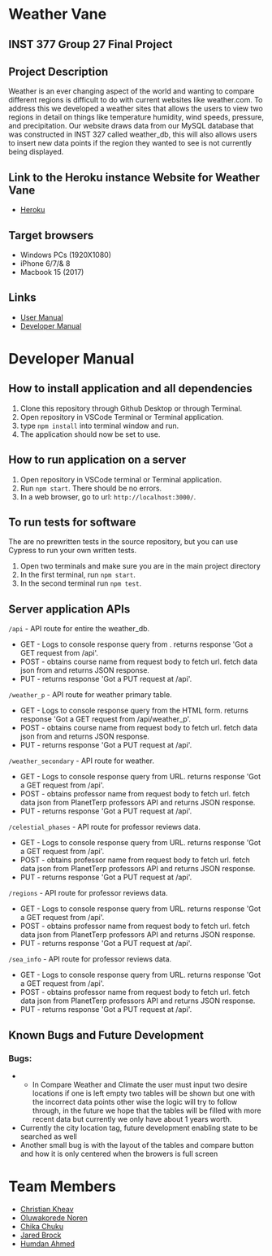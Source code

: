 # Weather Vane
## INST 377 Group 27 Final Project

## Project Description
Weather is an ever changing aspect of the world and wanting to compare different regions is difficult to do with current websites like weather.com. To address this we developed a weather sites that allows the users to view two regions in detail on things like temperature humidity, wind speeds, pressure, and precipitation. Our website draws data from our MySQL database that was constructed in INST 327 called weather_db, this will also allows users to insert new data points if the region they wanted to see is not currently being displayed.

## Link to the Heroku instance Website for Weather Vane
- [Heroku](https://polar-anchorage-73490.herokuapp.com/)

## Target browsers
- Windows PCs (1920X1080)
- iPhone 6/7/& 8 
- Macbook 15 (2017)

## Links
- [User Manual](https://github.com/ckheav/Group27-Final-INST377SP2021/blob/main/Docs/UserManual.md)
- [Developer Manual](https://github.com/ckheav/Group27-Final-INST377SP2021/blob/main/Docs/DeveloperManual.md)

# Developer Manual
## How to install application and all dependencies
1. Clone this repository through Github Desktop or through Terminal.
2. Open repository in VSCode Terminal or Terminal application.
3. type ```npm install``` into terminal window and run.
4. The application should now be set to use.

## How to run application on a server
1. Open repository in VSCode terminal or Terminal application.
2. Run ```npm start```. There should be no errors.
3. In a web browser, go to url: ```http://localhost:3000/```.

## To run tests for software
The are no prewritten tests in the source repository, but you can use Cypress to run your own written tests.
1. Open two terminals and make sure you are in the main project directory
2. In the first terminal, run ```npm start```.
3. In the second terminal run ```npm test```.

## Server application APIs
```/api``` - API route for entire the weather_db.
* GET - Logs to console response query from . returns response 'Got a GET request from /api'.
* POST - obtains course name from request body to fetch url. fetch data json from  and returns JSON response. 
* PUT - returns response 'Got a PUT request at /api'.

```/weather_p``` - API route for weather primary table.
* GET - Logs to console response query from the HTML form. returns response 'Got a GET request from /api/weather_p'.
* POST - obtains course name from request body to fetch url. fetch data json from  and returns JSON response. 
* PUT - returns response 'Got a PUT request at /api'.

```/weather_secondary``` - API route for weather.
* GET - Logs to console response query from URL. returns response 'Got a GET request from /api'.
* POST - obtains professor name from request body to fetch url. fetch data json from PlanetTerp professors API and returns JSON response. 
* PUT - returns response 'Got a PUT request at /api'.

 ```/celestial_phases``` - API route for professor reviews data.
* GET - Logs to console response query from URL. returns response 'Got a GET request from /api'.
* POST - obtains professor name from request body to fetch url. fetch data json from PlanetTerp professors API and returns JSON response. 
* PUT - returns response 'Got a PUT request at /api'.

```/regions``` - API route for professor reviews data.
* GET - Logs to console response query from URL. returns response 'Got a GET request from /api'.
* POST - obtains professor name from request body to fetch url. fetch data json from PlanetTerp professors API and returns JSON response. 
* PUT - returns response 'Got a PUT request at /api'.

```/sea_info``` - API route for professor reviews data.
* GET - Logs to console response query from URL. returns response 'Got a GET request from /api'.
* POST - obtains professor name from request body to fetch url. fetch data json from PlanetTerp professors API and returns JSON response. 
* PUT - returns response 'Got a PUT request at /api'.

## Known Bugs and Future Development
### Bugs: 
- - In Compare Weather and Climate the user must input two desire locations if one is left empty two tables will be shown but one with the incorrect data points other wise the logic will try to follow through, in the future we hope that the tables will be filled with more recent data but currently we only have about 1 years worth.
- Currently the city location tag, future development enabling state to be searched as well 
- Another small bug is with the layout of the tables and compare button and how it is only centered when the browers is full screen 


# Team Members
- [Christian Kheav](https://github.com/ckheav)
- [Oluwakorede Noren](https://github.com/M-Noren)
- [Chika Chuku](https://github.com/cheekmsss)
- [Jared Brock](https://github.com/jb109)
- [Humdan Ahmed](https://github.com/Humdan1)
